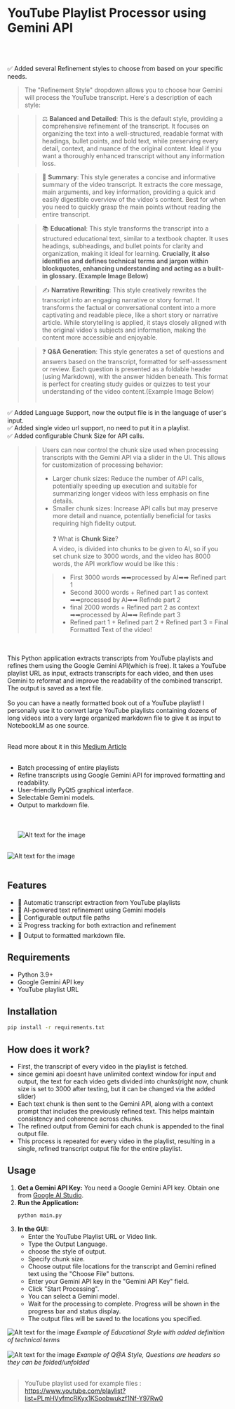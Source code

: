 # YouTube Playlist Processor using Gemini API
<br>
<br>

✅ Added several Refinement styles to choose from based on your specific needs.
> The "Refinement Style" dropdown allows you to choose how Gemini will process the YouTube transcript. Here's a description of each style:
    
>> ⚖️ **Balanced and Detailed**: This is the default style, providing a comprehensive refinement of the transcript. It focuses on organizing the text into a well-structured, readable format with headings, bullet points, and bold text, while preserving every detail, context, and nuance of the original content. Ideal if you want a thoroughly enhanced transcript without any information loss.
    
>> 📝 **Summary**:  This style generates a concise and informative summary of the video transcript. It extracts the core message, main arguments, and key information, providing a quick and easily digestible overview of the video's content. Best for when you need to quickly grasp the main points without reading the entire transcript.
    
>> 📚 **Educational**: This style transforms the transcript into a structured educational text, similar to a textbook chapter. It uses headings, subheadings, and bullet points for clarity and organization, making it ideal for learning.  **Crucially, it also identifies and defines technical terms and jargon within blockquotes, enhancing understanding and acting as a built-in glossary. (Example Image Below)**
    
>> ✍️ **Narrative Rewriting**:  This style creatively rewrites the transcript into an engaging narrative or story format. It transforms the factual or conversational content into a more captivating and readable piece, like a short story or narrative article.  While storytelling is applied, it stays closely aligned with the original video's subjects and information, making the content more accessible and enjoyable.
    
>> ❓ **Q&A Generation**:  This style generates a set of questions and answers based on the transcript, formatted for self-assessment or review. Each question is presented as a foldable header (using Markdown), with the answer hidden beneath.  This format is perfect for creating study guides or quizzes to test your understanding of the video content.(Example Image Below)<br><br>


✅ Added Language Support, now the output file is in the language of user's input.<br>
✅ Added single video url support, no need to put it in a playlist.<br>
✅ Added configurable Chunk Size for API calls.<br>

>> Users can now control the chunk size used when processing transcripts with the Gemini API via a slider in the UI. This allows for customization of processing behavior:
>>- Larger chunk sizes: Reduce the number of API calls, potentially speeding up execution and suitable for summarizing longer videos with less emphasis on fine details.
>>- Smaller chunk sizes: Increase API calls but may preserve more detail and nuance, potentially beneficial for tasks requiring high fidelity output.<br><br>
>> ❓ What is **Chunk Size**?<br>
>>  A video, is divided into chunks to be given to AI, so if you set chunk size to 3000 words, and the video has 8000 words, the API workflow would be like this :
>>  > - First 3000 words ➡➡processed by AI➡➡ Refined part 1
>>  > - Second 3000 words +  Refined part 1 as context ➡➡processed by AI➡➡ Refinde part 2
>>  > - final 2000 words +  Refined part 2 as context ➡➡processed by AI➡➡ Refinde part 3
>>  > - Refined part 1 + Refined part 2 + Refined part 3 = Final Formatted Text of the video!

<br>
<br>
This Python application extracts transcripts from YouTube playlists and refines them using the Google Gemini API(which is free). It takes a YouTube playlist URL as input, extracts transcripts for each video, and then uses Gemini to reformat and improve the readability of the combined transcript. The output is saved as a text file.
<br><br>
So you can have a neatly formatted book out of a YouTube playlist!
I personally use it to convert large YouTube playlists containing dozens of long videos into a very large organized markdown file to give it as input to NotebookLM as one source.<br><br>

Read more about it in this [Medium Article](https://medium.com/@ebrahimgolriz444/a-tool-to-turn-entire-youtube-playlists-to-markdown-formatted-and-refined-text-books-in-any-3e8742f5d0d3)
<br><br>

*   Batch processing of entire playlists
*   Refine transcripts using Google Gemini API for improved formatting and readability.
*   User-friendly PyQt5 graphical interface.
*   Selectable Gemini models.
*   Output to markdown file.
<br><br><br><br>
![Alt text for the image](Images/image.jpg)<br><br>

![Alt text for the image](Images/image2.png)<br><br>



## Features
- 🎥 Automatic transcript extraction from YouTube playlists
- 🧠 AI-powered text refinement using Gemini models
- 📁 Configurable output file paths
- ⏳ Progress tracking for both extraction and refinement
- 📄 Output to formatted markdown file.

## Requirements
- Python 3.9+
- Google Gemini API key
- YouTube playlist URL

## Installation
```bash
pip install -r requirements.txt
```
## How does it work?
* First, the transcript of every video in the playlist is fetched.
* since gemini api doesnt have unlimited context window for input and output, the text for each video gets divided into chunks(right now, chunk size is set to 3000 after testing, but it can be changed via the added slider)
* Each text chunk is then sent to the Gemini API, along with a context prompt that includes the previously refined text. This helps maintain consistency and coherence across chunks.
* The refined output from Gemini for each chunk is appended to the final output file.
* This process is repeated for every video in the playlist, resulting in a single, refined transcript output file for the entire playlist.
    
## Usage

1.  **Get a Gemini API Key:** You need a Google Gemini API key. Obtain one from [Google AI Studio](https://ai.google.dev/gemini-api/docs/api-key).
2.  **Run the Application:**
    ```bash
    python main.py
    ```
3.  **In the GUI:**
    *   Enter the YouTube Playlist URL or Video link.
    *   Type the Output Language.
    *   choose the style of output.
    *   Specify chunk size.
    *   Choose output file locations for the transcript and Gemini refined text using the "Choose File" buttons.
    *   Enter your Gemini API key in the "Gemini API Key" field.
    *   Click "Start Processing".
    *   You can select a Gemini model.
    *   Wait for the processing to complete. Progress will be shown in the progress bar and status display.
    *   The output files will be saved to the locations you specified.
  
![Alt text for the image](Images/ED.png)
_Example of Educational Style with added definition of technical terms_
<br><br>
![Alt text for the image](Images/QA.png)
_Example of Q@A Style, Questions are headers so they can be folded/unfolded_
<br><br>

> YouTube playlist used for example files : https://www.youtube.com/playlist?list=PLmHVyfmcRKyx1KSoobwukzf1Nf-Y97Rw0
